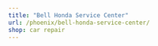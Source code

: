 ```yaml
---
title: "Bell Honda Service Center"
url: /phoenix/bell-honda-service-center/
shop: car repair
---
```

